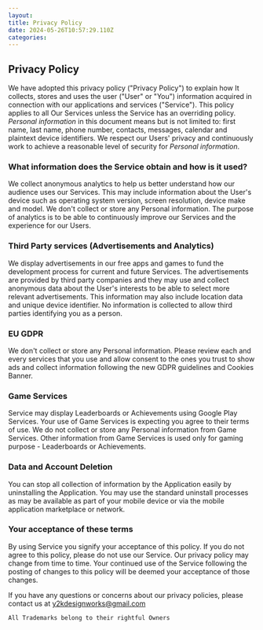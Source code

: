 ```yaml
---
layout: 
title: Privacy Policy
date: 2024-05-26T10:57:29.110Z
categories: 
---
```



## Privacy Policy

We have adopted this privacy policy ("Privacy Policy") to explain how It collects, stores and uses the user ("User" or "You") information acquired in connection with our applications and services ("Service"). This policy applies to all Our Services unless the Service has an overriding policy. *Personal information* in this document means but is not limited to: first name, last name, phone number, contacts, messages, calendar and plaintext device identifiers. We respect our Users' privacy and continuously work to achieve a reasonable level of security for *Personal information*.

### What information does the Service obtain and how is it used?

We collect anonymous analytics to help us better understand how our audience uses our Services. This may include information about the User's device such as operating system version, screen resolution, device make and model. We don't collect or store any Personal information. The purpose of analytics is to be able to continuously improve our Services and the experience for our Users.

### Third Party services (Advertisements and Analytics)

We display advertisements in our free apps and games to fund the development process for current and future Services. The advertisements are provided by third party companies and they may use and collect anonymous data about the User's interests to be able to select more relevant advertisements. This information may also include location data and unique device identifier. No information is collected to allow third parties identifying you as a person.

### EU GDPR

We don't collect or store any Personal information.  Please review each and every services that you use and allow consent to the ones you trust to show ads and collect information following the new GDPR guidelines and Cookies Banner. 

### Game Services

Service may display Leaderboards or Achievements using Google Play Services. Your use of Game Services is expecting you agree to their terms of use. We do not collect or store any Personal information from Game Services. Other information from Game Services is used only for gaming purpose - Leaderboards or Achievements.
### Data and Account Deletion

You can stop all collection of information by the Application easily by uninstalling the Application. You may use the standard uninstall processes as may be available as part of your mobile device or via the mobile application marketplace or network.
### Your acceptance of these terms

By using Service you signify your acceptance of this policy. If you do not agree to this policy, please do not use our Service. Our privacy policy may change from time to time. Your continued use of the Service following the posting of changes to this policy will be deemed your acceptance of those changes.

If you have any questions or concerns about our privacy policies, please contact us at y2kdesignworks@gmail.com

    All Trademarks belong to their rightful Owners


